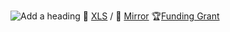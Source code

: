 ![Add a heading](https://user-images.githubusercontent.com/38388270/187234982-f08e4c7a-499a-4af8-ad22-0cdf01fb2aa2.gif)
🧾 [XLS](https://docs.google.com/spreadsheets/d/1eR10kDUwCEiQm-wIDg8jtBEXsv9Rgd2cG3RGrW87M9o/edit?usp=sharing) / 📀 [Mirror](https://mirror.xyz/0xE62F15C0B55ef59dFcE2E5aD51dBfAceD87378Da/Jl0S40WkQ6l_1DGL0u5Hxp0NEiXQhB1aM0a2RLxPyzc) 🏆[Funding Grant](https://gitcoin.co/grants/7434/cocktails-and-caguamas-movie-night)
